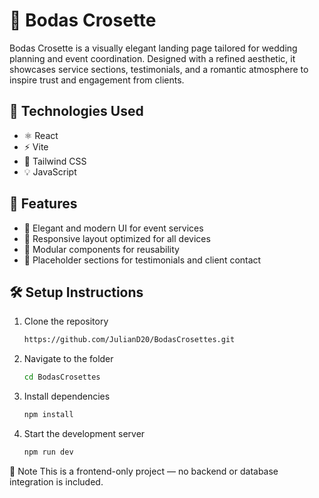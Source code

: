 # 💍 Bodas Crosette

Bodas Crosette is a visually elegant landing page tailored for wedding planning and event coordination. Designed with a refined aesthetic, it showcases service sections, testimonials, and a romantic atmosphere to inspire trust and engagement from clients.

## 🚀 Technologies Used
- ⚛️ React
- ⚡ Vite
- 🎨 Tailwind CSS
- 💡 JavaScript

## 🎯 Features
- 🌸 Elegant and modern UI for event services
- 📱 Responsive layout optimized for all devices
- 🧩 Modular components for reusability
- 💬 Placeholder sections for testimonials and client contact

## 🛠️ Setup Instructions
1. Clone the repository  
   ```bash
   https://github.com/JulianD20/BodasCrosettes.git

2. Navigate to the folder
   ```bash
   cd BodasCrosettes

3. Install dependencies
    ```bash
   npm install

4. Start the development server
   ```bash
   npm run dev

📌 Note
This is a frontend-only project — no backend or database integration is included.
